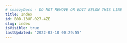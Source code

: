 ```yaml
---
# snazzyDocs - DO NOT REMOVE OR EDIT BELOW THIS LINE
title: Index
id: B0D-13UF-027-4ZE
slug: index
isVisible: true
lastUpdated: '2022-03-10 00:29:55'
---
```

